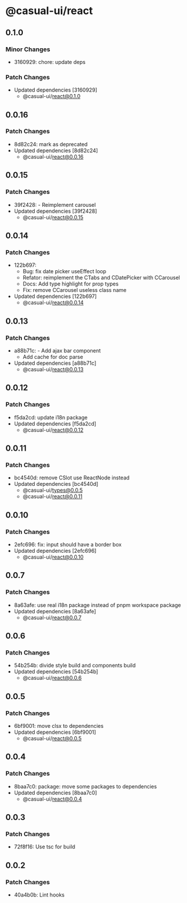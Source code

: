 # @casual-ui/react

## 0.1.0

### Minor Changes

- 3160929: chore: update deps

### Patch Changes

- Updated dependencies [3160929]
  - @casual-ui/react@0.1.0

## 0.0.16

### Patch Changes

- 8d82c24: mark as deprecated
- Updated dependencies [8d82c24]
  - @casual-ui/react@0.0.16

## 0.0.15

### Patch Changes

- 39f2428: - Reimplement carousel
- Updated dependencies [39f2428]
  - @casual-ui/react@0.0.15

## 0.0.14

### Patch Changes

- 122b697:
  - Bug: fix date picker useEffect loop
  - Refator: reimplement the CTabs and CDatePicker with CCarousel
  - Docs: Add type highlight for prop types
  - Fix: remove CCarousel useless class name
- Updated dependencies [122b697]
  - @casual-ui/react@0.0.14

## 0.0.13

### Patch Changes

- a88b71c: - Add ajax bar component
  - Add cache for doc parse
- Updated dependencies [a88b71c]
  - @casual-ui/react@0.0.13

## 0.0.12

### Patch Changes

- f5da2cd: update i18n package
- Updated dependencies [f5da2cd]
  - @casual-ui/react@0.0.12

## 0.0.11

### Patch Changes

- bc4540d: remove CSlot use ReactNode instead
- Updated dependencies [bc4540d]
  - @casual-ui/types@0.0.5
  - @casual-ui/react@0.0.11

## 0.0.10

### Patch Changes

- 2efc696: fix: input should have a border box
- Updated dependencies [2efc696]
  - @casual-ui/react@0.0.10

## 0.0.7

### Patch Changes

- 8a63afe: use real i18n package instead of pnpm workspace package
- Updated dependencies [8a63afe]
  - @casual-ui/react@0.0.7

## 0.0.6

### Patch Changes

- 54b254b: divide style build and components build
- Updated dependencies [54b254b]
  - @casual-ui/react@0.0.6

## 0.0.5

### Patch Changes

- 6bf9001: move clsx to dependencies
- Updated dependencies [6bf9001]
  - @casual-ui/react@0.0.5

## 0.0.4

### Patch Changes

- 8baa7c0: package: move some packages to dependencies
- Updated dependencies [8baa7c0]
  - @casual-ui/react@0.0.4

## 0.0.3

### Patch Changes

- 72f8f16: Use tsc for build

## 0.0.2

### Patch Changes

- 40a4b0b: Lint hooks
